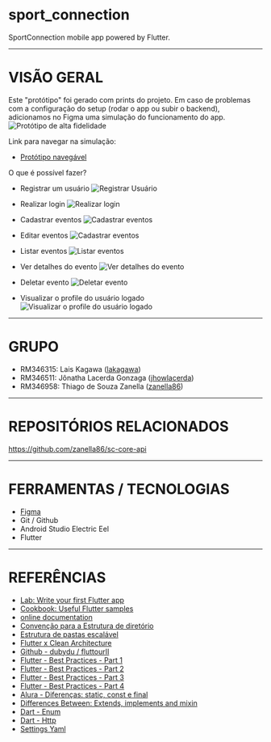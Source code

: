 # sport_connection

SportConnection mobile app powered by Flutter.

---

# VISÃO GERAL

Este "protótipo" foi gerado com prints do projeto. Em caso de problemas com a configuração do setup (rodar o app ou subir o backend), adicionamos no Figma uma simulação do funcionamento do app.
![Protótipo de alta fidelidade](/docs/prototype_links.png)

Link para navegar na simulação:
- [Protótipo navegável](https://www.figma.com/proto/PT4kfOtG2p9JALG48LFUGi/SportConnection?type=design&node-id=2-15&scaling=scale-down&page-id=0%3A1&starting-point-node-id=2%3A15)


O que é possível fazer?
- Registrar um usuário
  ![Registrar Usuário](/docs/register.png)

- Realizar login
  ![Realizar login](/docs/login.png)

- Cadastrar eventos
  ![Cadastrar eventos](/docs/add_event.png)

- Editar eventos
  ![Cadastrar eventos](/docs/edit_event.png)

- Listar eventos
  ![Listar eventos](/docs/list_events.png)

- Ver detalhes do evento
  ![Ver detalhes do evento](/docs/details_event.png)

- Deletar evento
  ![Deletar evento](/docs/delete_event.png)

- Visualizar o profile do usuário logado
  ![Visualizar o profile do usuário logado](/docs/profile.png)


---

# GRUPO

- RM346315: Lais Kagawa ([lakagawa](https://github.com/lakagawa))
- RM346511: Jônatha Lacerda Gonzaga ([jhowlacerda](https://github.com/jhowlacerda))
- RM346958: Thiago de Souza Zanella ([zanella86](https://github.com/zanella86))

---

# REPOSITÓRIOS RELACIONADOS

https://github.com/zanella86/sc-core-api

---

# FERRAMENTAS / TECNOLOGIAS

<!-- - [Draw.io](https://app.diagrams.net/) -->
- [Figma](https://www.figma.com/)
- Git / Github
- Android Studio Electric Eel
- Flutter

---

# REFERÊNCIAS

- [Lab: Write your first Flutter app](https://docs.flutter.dev/get-started/codelab)
- [Cookbook: Useful Flutter samples](https://docs.flutter.dev/cookbook)
- [online documentation](https://docs.flutter.dev/)
- [Convenção para a Estrutura de diretório](https://dart.dev/tools/pub/package-layout)
- [Estrutura de pastas escalável](https://medium.com/flutter-community/scalable-folder-structure-for-flutter-applications-183746bdc320)
- [Flutter x Clean Architecture](https://itnext.io/flutter-clean-architecture-b53ce9e19d5a)
- [Github - dubydu / fluttourII](https://github.dev/dubydu/fluttourII)
- [Flutter - Best Practices - Part 1](https://itnext.io/flutter-best-practices-part-1-e89467ea4823)
- [Flutter - Best Practices - Part 2](https://itnext.io/flutter-best-practices-part-2-e9e5c79ccb16)
- [Flutter - Best Practices - Part 3](https://itnext.io/flutter-best-practices-part-3-747f1bfaec6b)
- [Flutter - Best Practices - Part 4](https://itnext.io/flutter-best-practices-part-4-709e7bceabf)
- [Alura - Diferenças: static, const e final](https://www.alura.com.br/artigos/diferenca-entre-static-const-final-no-dart)
- [Differences Between: Extends, implements and mixin](https://www.topcoder.com/thrive/articles/dart-differences-between-extends-implements-and-mixin)
- [Dart - Enum](https://stackoverflow.com/questions/38908285/how-do-i-add-methods-or-values-to-enums-in-dart)
- [Dart - Http](https://pub.dev/packages/http/example)
- [Settings Yaml](https://pub.dev/packages/settings_yaml/example)

